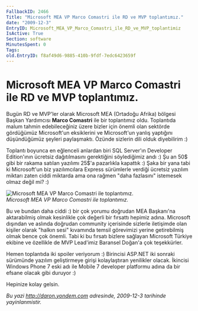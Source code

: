 ```yaml
---
FallbackID: 2466
Title: "Microsoft MEA VP Marco Comastri ile RD ve MVP toplantımız."
date: "2009-12-3"
EntryID: Microsoft_MEA_VP_Marco_Comastri_ile_RD_ve_MVP_toplantimiz
IsActive: True
Section: software
MinutesSpent: 0
Tags: 
old.EntryID: f8af49d6-9885-410b-9fdf-7edc6423659f
---
```

# Microsoft MEA VP Marco Comastri ile RD ve MVP toplantımız.
Bugün RD ve MVP'ler olarak Microsoft MEA (Ortadoğu Afrika) bölgesi
Başkan Yardımcısı **Marco Comastri** ile bir toplantımız oldu.
Toplantıda malum tahmin edebileceğiniz üzere bizler için önemli olan
sektörde gördüğümüz Microsoft'un eksiklerini ve Microsoft'un yanlış
yaptığını düşündüğümüz şeyleri paylaşmaktı. Özünde sizlerin dili olduk
diyebilirim :)

Toplantı boyunca en eğlenceli anlardan biri SQL Server'ın Developer
Edition'ının ücretsiz dağıtılmasını gerektiğini söylediğimiz andı :) Şu
an 50\$ gibi bir rakama satılan yazılımı 25\$'a pazarlıkla kapattık :)
Şaka bir yana tabi ki Microsoft'un biz yazılımcılara Express sürümlerle
verdiği ücretsiz yazılım miktarı zaten ciddi miktarda ama ona rağmen
"daha fazlasını" istemesek olmaz değil mi? :)

![Microsoft MEA VP Marco Comastri ile
toplantımız.](media/Microsoft_MEA_VP_Marco_Comastri_ile_RD_ve_MVP_toplantimiz/03122009_1.jpg)\
*Microsoft MEA VP Marco Comastri ile toplantımız.*

Bu ve bundan daha ciddi :) bir çok yorumu doğrudan MEA Başkanı'na
aktarabilmiş olmak kesinlikle çok değerli bir fırsattı hepimiz adına.
Microsoft dışından ve aslında doğrudan community içerisinde sizlerle
iletişimde olan kişiler olarak "halkın sesi" kıvamında temsil görevimizi
yerine getirebilmiş olmak bence çok önemli. Tabi ki bu fırsatı bizlere
sağlayan Microsoft Türkiye ekibine ve özellikle de MVP Lead'imiz
Baransel Doğan'a çok teşekkürler.

Hemen toplantıda iki spoiler veriyorum :) Birincisi ASP.NET iki sonraki
sürümünde yazılım geliştirmeye girişi kolaylaştıran yenilikler olacak.
İkincisi Windows Phone 7 eski adı ile Mobile 7 developer platformu adına
da bir efsane olacak gibi duruyor :)

Hepinize kolay gelsin.



*Bu yazi http://daron.yondem.com adresinde, 2009-12-3 tarihinde yayinlanmistir.*
